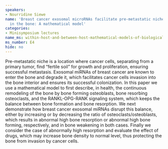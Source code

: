 ```yaml
---
speakers:
- Nourridine Siewe
name: 'Breast cancer exosomal microRNAs facilitate pre-metastatic niche formation
  in the bone: A mathematical model'
categories:
- Minisymposium lectures
name_ms: within-host-and-between-host-mathematical-models-of-biological-dynamics
ms_number: E4
hide: no
---
```

Pre-metastatic niche is a location where cancer cells, separating from a primary tumor, find “fertile soil” for growth and proliferation, ensuring successful metastasis. Exosomal miRNAs of breast cancer are known to enter the bone and degrade it, which facilitates cancer cells invasion into the bone interior and ensures its successful colonization. In this paper we use a mathematical
model to first describe, in health, the continuous remodeling of the bone by bone forming osteoblasts, bone resorbing osteoclasts, and the RANKL-OPG-RANK signaling system, which
keeps the balance between bone formation and bone resorption. We next demonstrate how breast cancer exosomal miRNAs disrupt this balance, either by increasing or by decreasing the ratio of osteoclasts/osteoblasts, which results in abnormal high bone resorption or abnormal high bone forming, respectively, and in bone weakening in both cases. Finally we consider the case of
abnormally high resorption and evaluate the effect of drugs, which may increase bone density to normal level, thus protecting the bone from invasion by cancer cells.


